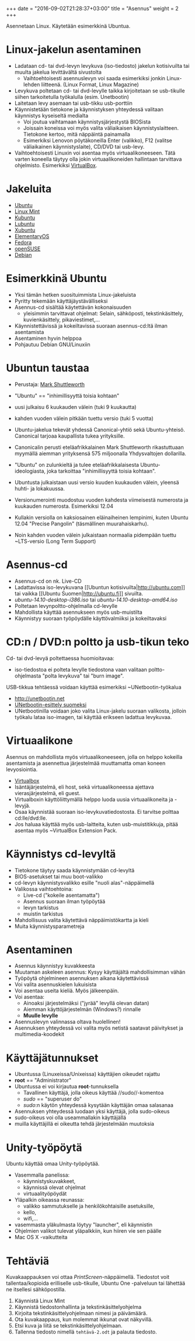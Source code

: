 +++
date = "2016-09-02T21:28:37+03:00"
title = "Asennus"
weight = 2
+++

Asennetaan Linux. Käytetään esimerkkinä Ubuntua.

Linux-jakelun asentaminen
==========================

- Ladataan cd- tai dvd-levyn levykuva (iso-tiedosto) jakelun kotisivuilta tai muulta jakelua levittävältä sivustolta
   - Vaihtoehtoisesti asennuslevyn voi saada esimerkiksi jonkin Linux-lehden liitteenä. (Linux Format, Linux Magazine)
- Levykuva poltetaan cd- tai dvd-levylle taikka kirjoitetaan se usb-tikulle siihen tarkoitetulla työkalulla (esim. Unetbootin)
- Laitetaan levy asemaan tai usb-tikku usb-porttiin
- Käynnistetään tietokone ja käynnistyksen yhteydessä valitaan käynnistys kyseiseltä medialta
   - Voi joutua vaihtamaan käynnistysjärjestystä BIOSista
   - Joissain koneissa voi myös valita väliaikaisen käynnistyslaitteen. Tietokone kertoo, mitä näppäintä painamalla
   - Esimerkiksi Lenovon pöytäkoneilla Enter (valikko), F12 (valitse väliaikainen käynnistyslaite), CD/DVD tai usb-levy.
- Vaihtoehtoisesti Linuxin voi asentaa myös virtuaalikoneeseen. Tätä varten koneella täytyy olla jokin virtuaalikoneiden
  hallintaan tarvittava ohjelmisto. Esimerkiksi [VirtualBox].



Jakeluita
==========================

* [Ubuntu](http://ubuntu.com)
* [Linux Mint](http://linuxmint.com)
* [Kubuntu](http://kubuntu.org)
* [Lubuntu](http://lubuntu.org)
* [Xubuntu](http://xubuntu.org)
* [ElementaryOS](http://elementaryos.org)
* [Fedora](http://fedoraproject.org/fi/)
* [openSUSE](http://opensuse.fi/)
* [Debian](http://www.debian.org)



Esimerkkinä Ubuntu
==========================

* Yksi tämän hetken suosituimmista Linux-jakeluista
* Pyritty tekemään käyttäjäystävälliseksi
* Asennus-cd sisältää käytettävän kokonaisuuden
    * yleisimmin tarvittavat ohjelmat: Selain, sähköposti, tekstinkäsittely, kuvienkäsittely, pikaviestimet,...
* Käynnistettävissä ja kokeiltavissa suoraan asennus-cd:ltä ilman asentamista
* Asentaminen hyvin helppoa
* Pohjautuu Debian GNU/Linuxiin



Ubuntun taustaa
==========================

* Perustaja: [Mark Shuttleworth](http://en.wikipedia.org/wiki/Mark_Shuttleworth)
* "Ubuntu" == "inhimillisyyttä toisia kohtaan"
* uusi julkaisu 6 kuukauden välein (tuki 9 kuukautta)
* kahden vuoden välein pitkään tuettu versio (tuki 5 vuotta)

* Ubuntu-jakelua tekevät yhdessä Canonical-yhtiö sekä Ubuntu-yhteisö. Canonical tarjoaa kaupallista tukea yrityksille.
* Canonicalin perusti eteläafrikkalainen Mark Shuttleworth rikastuttuaan myymällä aiemman yrityksensä 575 miljoonalla Yhdysvaltojen dollarilla.
* "Ubuntu" on zulunkieltä ja tulee eteläafrikkalaisesta Ubuntu-ideologiasta, joka tarkoittaa "inhimillisyyttä toisia kohtaan".
* Ubuntusta julkaistaan uusi versio kuuden kuukauden välein, yleensä huhti- ja lokakuussa.
* Versionumerointi muodostuu vuoden kahdesta viimeisestä numerosta ja kuukauden numerosta. Esimerkiksi 12.04
* Kullakin versiolla on kaksiosainen eläinaiheinen lempinimi, kuten Ubuntu 12.04 "Precise Pangolin" (täsmällinen muurahaiskarhu).
* Noin kahden vuoden välein julkaistaan normaalia pidempään tuettu ~LTS-versio (Long Term Support)



Asennus-cd
==========================

* Asennus-cd on nk. Live-CD
* Ladattavissa iso-levykuvana [[Ubuntun kotisivuilta|http://ubuntu.com]] tai vaikka [[Ubuntu Suomen|http://ubuntu.fi]] sivuilta.
* *ubuntu-14.10-desktop-i386.iso* tai *ubuntu-14.10-desktop-amd64.iso*
* Poltetaan levynpoltto-ohjelmalla cd-levylle
* Mahdollista käyttää asennukseen myös usb-muistilta
* Käynnistyy suoraan työpöydälle käyttövalmiiksi ja kokeiltavaksi




CD:n / DVD:n poltto ja usb-tikun teko
==========================

Cd- tai dvd-levyä poltettaessa huomioitavaa:

* iso-tiedostoa ei polteta levylle tiedostona vaan valitaan poltto-ohjelmasta "polta levykuva" tai "burn image".

USB-tikkua tehtäessä voidaan käyttää esimerkiksi ~UNetbootin-työkalua

* http://unetbootin.net
* [UNetbootin-esittely suomeksi](http://viikonvalo.fi/Unetbootin)
* UNetbootinilla voidaan joko valita Linux-jakelu suoraan valikosta, jolloin työkalu lataa iso-imagen, tai käyttää erikseen ladattua levykuvaa.



Virtuaalikone
==========================

Asennus on mahdollista myös virtuaalikoneeseen, jolla on helppo kokeilla asentamista ja asennettua järjestelmää muuttamatta oman koneen levyosiointia.

* [Virtualbox](http://virtualbox.org/)
* Isäntäjärjestelmä, eli host, sekä virtuaalikoneessa ajettava vierasjärjestelmä, eli guest.
* Virtualboxin käyttöliittymällä helppo luoda uusia virtuaalikoneita ja -levyjä.
* Osaa käynnistää suoraan iso-levykuvatiedostosta. Ei tarvitse polttaa cd:lle/dvd:lle.
* Jos haluaa käyttää myös usb-laitteita, kuten usb-muistitikkuja, pitää asentaa myös ~VirtualBox Extension Pack.




Käynnistys cd-levyltä
==========================

* Tietokone täytyy saada käynnistymään cd-levyltä
* BIOS-asetukset tai muu boot-valikko
* cd-levyn käynnistysvalikko esille "nuoli alas"-näppäimellä
* Valikossa vaihtoehtoina:
    * Live-cd ("kokeile asentamatta")
    * Asennus suoraan ilman työpöytää
    * levyn tarkistus
    * muistin tarkistus
* Mahdollisuus valita käytettävä näppäimistökartta ja kieli
* Muita käynnistysparametreja




Asentaminen
==========================

* Asennus käynnistyy kuvakkeesta
* Muutaman askeleen asennus: Kysyy käyttäjältä mahdollisimman vähän
* Työpöytä ohjelmineen asennuksen aikana käytettävissä
* Voi valita asennuskielen lukuisista
* Voi asentaa useita kieliä. Myös jälkeenpäin.
* Voi asentaa:
    * Ainoaksi järjestelmäksi ("jyrää" levyllä olevan datan)
    * Aiemman käyttöjärjestelmän (Windows?) rinnalle
    * **Muulle levylle**
* Asennuslevyn valinnassa oltava huolellinen!
* Asennuksen yhteydessä voi valita myös netistä saatavat päivitykset ja multimedia-koodekit




Käyttäjätunnukset
==========================

* Ubuntussa (Linuxeissa/Unixeissa) käyttäjien oikeudet rajattu
* **root** == "Administrator"
* Ubuntussa ei voi kirjautua **root**-tunnuksella
    * Tavallinen käyttäjä, jolla oikeus käyttää //sudo//-komentoa
    * *sudo* == "superuser do"
    * *sudo*:n käytön yhteydessä kysytään käyttäjän omaa salasanaa
* Asennuksen yhteydessä luodaan yksi käyttäjä, jolla sudo-oikeus
* sudo-oikeus voi olla useammallakin käyttäjällä
* muilla käyttäjillä ei oikeutta tehdä järjestelmään muutoksia





Unity-työpöytä
==========================

Ubuntu käyttää omaa Unity-työpöytää.

* Vasemmalla panelissa:
    * käynnistyskuvakkeet,
    * käynnissä olevat ohjelmat
    * virtuaalityöpöydät
* Yläpalkin oikeassa reunassa:
    * valikko sammutukselle ja henkilökohtaisille asetuksille,
    * kello,
    * wifi,...
* vasemmasta yläkulmasta löytyy "launcher", eli käynnistin
* Ohjelmien valikot tulevat yläpalkkiin, kun hiiren vie sen päälle
* Mac OS X -vaikutteita



Tehtäviä
==========================

Kuvakaappauksen voi ottaa *PrintScreen*-näppäimellä. Tiedostot voit tallentaa/kopioida erilliselle usb-tikulle, Ubuntu One -palveluun tai lähettää ne itsellesi sähköpostilla.

1. Käynnistä Linux Mint
2. Käynnistä tiedostonhallinta ja tekstinkäsittelyohjelma
3. Kirjoita tekstinkäsittelyohjelmaan nimesi ja päivämäärä.
4. Ota kuvakaappaus, kun molemmat ikkunat ovat näkyvillä.
5. Etsi kuva ja liitä se tekstinkäsittelyohjelmaan.
6. Tallenna tiedosto nimellä `tehtävä-2.odt` ja palauta tiedosto.





[VirtualBox]: https://www.virtualbox.org/ "VirtualBox"
